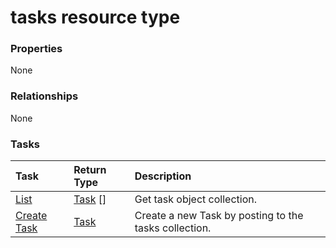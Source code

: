 # tasks resource type



### Properties
None

### Relationships
None


### Tasks

| Task		   | Return Type	|Description|
|:---------------|:--------|:----------|
|[List](../api/task_list.md) | [Task](task.md) [] |Get task object collection. |
|[Create Task](../api/task_post_tasks.md) |[Task](task.md)| Create a new Task by posting to the tasks collection.|

<!-- uuid: 58784230-ad6c-422b-9628-88447798e68b
2015-10-16 23:06:09 UTC -->
<!-- {
  "type": "#page.annotation",
  "description": "tasks resource",
  "keywords": "",
  "section": "documentation",
  "tocPath": ""
}-->